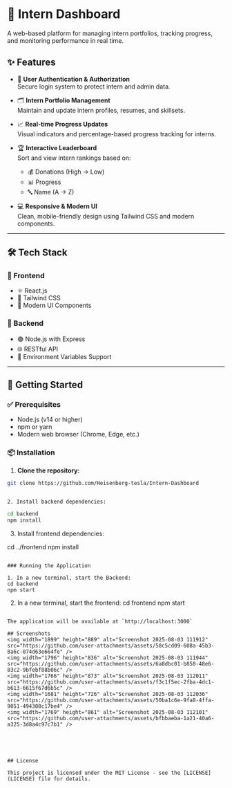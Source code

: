 # 🚀 Intern Dashboard

A web-based platform for managing intern portfolios, tracking progress, and monitoring performance in real time.

## ✨ Features

- 🔐 **User Authentication & Authorization**  
  Secure login system to protect intern and admin data.

- 🗂️ **Intern Portfolio Management**  
  Maintain and update intern profiles, resumes, and skillsets.

- 📈 **Real-time Progress Updates**  
  Visual indicators and percentage-based progress tracking for interns.

- 🏆 **Interactive Leaderboard**  
  Sort and view intern rankings based on:
  - 💰 Donations (High → Low)
  - 📊 Progress
  - 🔤 Name (A → Z)

- 💻 **Responsive & Modern UI**  
  Clean, mobile-friendly design using Tailwind CSS and modern components.

---

## 🛠 Tech Stack

### 🧩 Frontend
- ⚛️ React.js
- 🎨 Tailwind CSS
- 🧱 Modern UI Components

### 🔧 Backend
- 🟢 Node.js with Express
- 🌐 RESTful API
- 🔐 Environment Variables Support

---

## 🚀 Getting Started

### ✅ Prerequisites
- Node.js (v14 or higher)
- npm or yarn
- Modern web browser (Chrome, Edge, etc.)

### 📦 Installation

1. **Clone the repository:**
```bash
git clone https://github.com/Heisenberg-tesla/Intern-Dashboard


2. Install backend dependencies:

cd backend
npm install
```

3. Install frontend dependencies:

cd ../frontend
npm install
```

### Running the Application

1. In a new terminal, start the Backend:
cd backend
npm start
```

2. In a new terminal, start the frontend:
cd frontend
npm start
```

The application will be available at `http://localhost:3000`

## Screenshots 
<img width="1899" height="889" alt="Screenshot 2025-08-03 111912" src="https://github.com/user-attachments/assets/58c5cd09-608a-45b3-8a6c-074d63e664fe" />
<img width="1796" height="836" alt="Screenshot 2025-08-03 111944" src="https://github.com/user-attachments/assets/6a8dbc01-b858-48e6-83c2-9bfebf88b06c" />
<img width="1766" height="873" alt="Screenshot 2025-08-03 112011" src="https://github.com/user-attachments/assets/f3c1f5ec-2fba-4dc1-b613-6615f67d6b5c" />
<img width="1681" height="726" alt="Screenshot 2025-08-03 112036" src="https://github.com/user-attachments/assets/50ba1c6e-9fa8-4ffa-9051-494308c17be4" />
<img width="1769" height="861" alt="Screenshot 2025-08-03 112101" src="https://github.com/user-attachments/assets/bfbbaeba-1a21-40a6-a325-3d8a4c97c7b1" />





## License

This project is licensed under the MIT License - see the [LICENSE](LICENSE) file for details.




